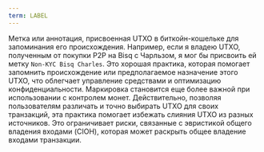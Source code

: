 ```yaml
---
term: LABEL
---
```


Метка или аннотация, присвоенная UTXO в биткойн-кошельке для запоминания его происхождения. Например, если я владею UTXO, полученным от покупки P2P на Bisq с Чарльзом, я мог бы присвоить ей метку `Non-KYC Bisq Charles`. Это хорошая практика, которая помогает запомнить происхождение или предполагаемое назначение этого UTXO, что облегчает управление средствами и оптимизацию конфиденциальности. Маркировка становится еще более важной при использовании с контролем монет. Действительно, позволяя пользователям различать и точно выбирать UTXO для своих транзакций, эта практика помогает избежать слияния UTXO из разных источников. Это ограничивает риски, связанные с эвристикой общего владения входами (CIOH), которая может раскрыть общее владение входами транзакции.